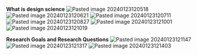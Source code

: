 **What is design science**
![Pasted image 20240123120518](Pasted%20image%2020240123120518.png)
![Pasted image 20240123120621](Pasted%20image%2020240123120621.png)
![Pasted image 20240123120711](Pasted%20image%2020240123120711.png)
![Pasted image 20240123120827](Pasted%20image%2020240123120827.png)
![Pasted image 20240123121001](Pasted%20image%2020240123121001.png)
![Pasted image 20240123121019](Pasted%20image%2020240123121019.png)

**Research Goals and Research Questions**
![Pasted image 20240123121147](Pasted%20image%2020240123121147.png)
![Pasted image 20240123121317](Pasted%20image%2020240123121317.png)
![Pasted image 20240123121403](Pasted%20image%2020240123121403.png)

